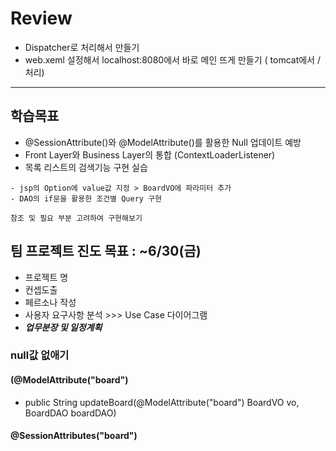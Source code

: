 # Review

- Dispatcher로 처리해서 만들기
- web.xeml 설정해서 localhost:8080에서 바로 메인 뜨게 만들기 ( tomcat에서 / 처리)

-----------------------------------------------------

## 학습목표
- @SessionAttribute()와 @ModelAttribute()를 활용한 Null 업데이트 예방
- Front Layer와 Business Layer의 통합 (ContextLoaderListener)
- 목록 리스트의 검색기능 구현 실습
```
- jsp의 Option에 value값 지정 > BoardVO에 파라미터 추가
- DAO의 if문을 활용한 조건별 Query 구현

참조 및 필요 부분 고려하여 구현해보기
```

## 팀 프로젝트 진도 목표 : ~6/30(금)
- 프로젝트 명
- 컨셉도출
- 페르소나 작성
- 사용자 요구사항 분석 >>> Use Case 다이어그램
- ***업무분장 및 일정계획***



### null값 없애기
#### (@ModelAttribute("board")
- public String updateBoard(@ModelAttribute("board") BoardVO vo, BoardDAO boardDAO)

#### @SessionAttributes("board")
